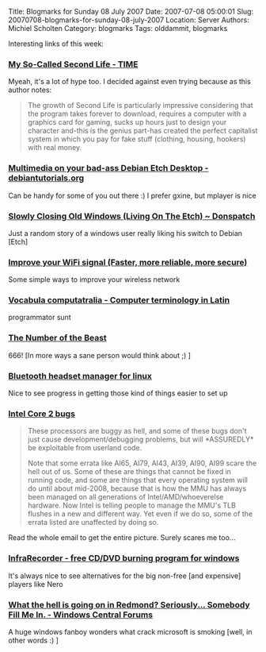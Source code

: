 Title: Blogmarks for Sunday 08 July 2007
Date: 2007-07-08 05:00:01
Slug: 20070708-blogmarks-for-sunday-08-july-2007
Location: Server
Authors: Michiel Scholten
Category: blogmarks
Tags: olddammit, blogmarks

<p>Interesting links of this week:</p>
<h3><a href="http://www.time.com/time/magazine/article/0,9171,1570708,00.html">My So-Called Second Life - TIME</a></h3>
<p>Myeah, it's a lot of hype too. I decided against even trying because as this author notes:</p>

<blockquote><p>The growth of Second Life is particularly impressive considering that the program takes forever to download, requires a computer with a graphics card for gaming, sucks up hours just to design your character and-this is the genius part-has created the perfect capitalist system in which you pay for fake stuff (clothing, housing, hookers) with real money.</p></blockquote>
<h3><a href="http://www.debiantutorials.org/content/view/161/211/">Multimedia on your bad-ass Debian Etch Desktop - debiantutorials.org</a></h3>
<p>Can be handy for some of you out there :) I prefer gxine, but mplayer is nice</p>
<h3><a href="http://www.lockergnome.com/nexus/eldergeek/2007/06/20/slowly-closing-old-windows-living-on-the-etch/">Slowly Closing Old Windows (Living On The Etch) ~ Donspatch</a></h3>
<p>Just a random story of a windows user really liking his switch to Debian [Etch]</p>
<h3><a href="http://bloom.co.uk/improve_your_wifi_signal_faster_more_reliable_more_secure">Improve your WiFi signal (Faster, more reliable, more secure)</a></h3>
<p>Some simple ways to improve your wireless network</p>
<h3><a href="http://www.obta.uw.edu.pl/~draco/docs/voccomp.html">Vocabula computatralia - Computer terminology in Latin</a></h3>
<p>programmator sunt</p>
<h3><a href="http://users.aol.com/s6sj7gt/mike666.htm">The Number of the Beast</a></h3>
<p>666! [In more ways a sane person would think about ;) ]</p>
<h3><a href="http://www.stgraber.org/2007/05/20/gbtsco-already-release-02/">Bluetooth headset manager for linux</a></h3>
<p>Nice to see progress in getting those kind of things easier to set up</p>
<h3><a href="http://marc.info/?l=openbsd-misc&amp;m=118296441702631">Intel Core 2 bugs</a></h3>
<blockquote><p>These processors are buggy as hell, and some of these bugs don't just
cause development/debugging problems, but will *ASSUREDLY* be
exploitable from userland code.</p>
<p>Note that some errata like AI65, AI79, AI43, AI39, AI90, AI99 scare
the hell out of us.  Some of these are things that cannot be fixed in
running code, and some are things that every operating system will do
until about mid-2008, because that is how the MMU has always been
managed on all generations of Intel/AMD/whoeverelse hardware.  Now
Intel is telling people to manage the MMU's TLB flushes in a new and
different way.  Yet even if we do so, some of the errata listed are
unaffected by doing so.</p>
</blockquote>

<p>Read the whole email to get the entire picture. Surely scares me too...</p>
<h3><a href="http://infrarecorder.sourceforge.net/">InfraRecorder - free CD/DVD burning program for windows</a></h3>
<p>It's always nice to see alternatives for the big non-free [and expensive] players like Nero</p>
<h3><a href="http://forums.winxpcentral.com/showthread.php?t=21097">What the hell is going on in Redmond? Seriously... Somebody Fill Me In. - Windows Central Forums</a></h3>
<p>A huge windows fanboy wonders what crack microsoft is smoking [well, in other words :) ]</p>
